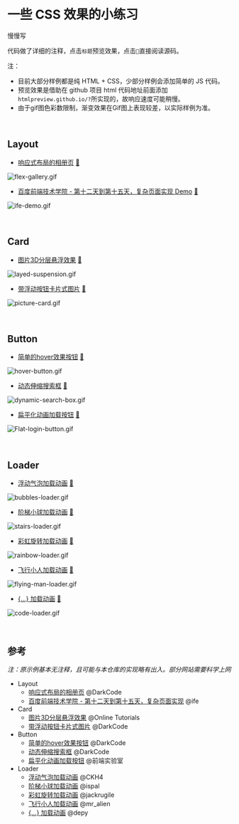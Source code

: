 # 一些 CSS 效果的小练习

慢慢写

代码做了详细的注释，点击`标题`预览效果，点击`📃`直接阅读源码。

注：

- 目前大部分样例都是纯 HTML + CSS，少部分样例会添加简单的 JS 代码。
- 预览效果是借助在 github 项目 html 代码地址前面添加`htmlpreview.github.io/?`所实现的，故响应速度可能稍慢。
- 由于gif图色彩数限制，渐变效果在Gif图上表现较差，以实际样例为准。

<br/>

## Layout

- [响应式布局的相册页](http://htmlpreview.github.io/?https://github.com/ceynri/front-end-practice/blob/master/layout/FlexGallery/flex-gallery.html) [📃](layout/FlexGallery/)

![flex-gallery.gif](https://i.loli.net/2019/10/20/ZdIhac731tEyQYW.gif)

- [百度前端技术学院 - 第十二天到第十五天，复杂页面实现 Demo](http://htmlpreview.github.io/?https://github.com/ceynri/front-end-practice/blob/master/layout/BaiduFE-day12-15/index.html) [📃](layout/BaiduFE-day12-15/)

![ife-demo.gif](https://i.loli.net/2019/11/12/JkjLevPYAErUNMO.gif)

<br/>

## Card

- [图片3D分层悬浮效果](http://htmlpreview.github.io/?https://github.com/ceynri/front-end-practice/blob/master/card/SuspendedLayer/suspended-layer.html) [📃](card/SuspendedLayer/)

![layed-suspension.gif](https://i.loli.net/2019/10/13/DU6VlXijBgbqsyt.gif)

- [带浮动按钮卡片式图片](http://htmlpreview.github.io/?https://github.com/ceynri/front-end-practice/blob/master/card/PictureCard/picture-card.html) [📃](card/PictureCard/)

![picture-card.gif](https://i.loli.net/2019/10/19/qBlTefQOL29on1V.gif)

<br/>

## Button

- [简单的hover效果按钮](http://htmlpreview.github.io/?https://github.com/ceynri/front-end-practice/blob/master/button/HoverButton/hover-button.html) [📃](button/HoverButton/)

![hover-button.gif](https://i.loli.net/2019/11/12/TjUqz7CQA8SRpgh.gif)

- [动态伸缩搜索框](http://htmlpreview.github.io/?https://github.com/ceynri/front-end-practice/blob/master/button/DynamicSearchBox/dynamic-search-box.html) [📃](button/DynamicSearchBox/)

![dynamic-search-box.gif](https://i.loli.net/2019/10/19/ZfNIvq1BOueShAr.gif)

- [扁平化动画加载按钮](http://htmlpreview.github.io/?https://github.com/ceynri/front-end-practice/blob/master/button/FlatLoginButton/flat-login-button.html) [📃](button/FlatLoginButton/)

![Flat-login-button.gif](https://i.loli.net/2019/10/20/oPTvAXkMOD41QwV.gif)

<br/>

## Loader

- [浮动气泡加载动画](http://htmlpreview.github.io/?https://github.com/ceynri/front-end-practice/blob/master/loader/BubblesLoader/bubbles-loader.html) [📃](loader/BubblesLoader)

![bubbles-loader.gif](https://i.loli.net/2019/10/13/Ezmo5FNUhQeVR7I.gif)

- [阶梯小球加载动画](http://htmlpreview.github.io/?https://github.com/ceynri/front-end-practice/blob/master/loader/StairsLoader/stairs-loader.html) [📃](loader/StairsLoader)

![stairs-loader.gif](https://i.loli.net/2019/10/13/MEXaYj7uDpPibsg.gif)

- [彩虹旋转加载动画](http://htmlpreview.github.io/?https://github.com/ceynri/front-end-practice/blob/master/loader/RainbowLoader/rainbow-loader.html) [📃](loader/RainbowLoader)

![rainbow-loader.gif](https://i.loli.net/2019/10/13/Yo4xgtRiUBjQNIK.gif)

- [飞行小人加载动画](http://htmlpreview.github.io/?https://github.com/ceynri/front-end-practice/blob/master/loader/FlyingManLoader/flying-man-loader.html) [📃](loader/FlyingManLoader)

![flying-man-loader.gif](https://i.loli.net/2019/10/13/CFUw3xBz7vtiRJD.gif)

- [{...} 加载动画](http://htmlpreview.github.io/?https://github.com/ceynri/front-end-practice/blob/master/loader/CodeLoader/code-loader.html) [📃](loader/CodeLoader)

![code-loader.gif](https://i.loli.net/2019/10/13/fYPXKIgv1mF4srD.gif)

<br/>

## 参考

*注：原示例基本无注释，且可能与本仓库的实现略有出入。部分网站需要科学上网*

- Layout
  - [响应式布局的相册页](https://www.youtube.com/watch?v=mkqRpPdnggw) @DarkCode
  - [百度前端技术学院 - 第十二天到第十五天，复杂页面实现](http://ife.baidu.com/course/detail/id/44) @ife
- Card
  - [图片3D分层悬浮效果](https://www.youtube.com/watch?v=WF68FcI21es) @Online Tutorials
  - [带浮动按钮卡片式图片](https://www.youtube.com/watch?v=b8e6D7oBf4g) @DarkCode
- Button
  - [简单的hover效果按钮](https://www.youtube.com/watch?v=MLfAW55_4cY) @DarkCode
  - [动态伸缩搜索框](https://www.youtube.com/watch?v=v1PeTDrw6OY) @DarkCode
  - [扁平化动画加载按钮](https://www.bilibili.com/video/av58709312) @前端实验室
- Loader
  - [浮动气泡加载动画](https://codepen.io/CKH4/pen/ZGNyep/) @CKH4
  - [阶梯小球加载动画](http://codepen.io/ispal/pen/mVaaJe/) @ispal
  - [彩虹旋转加载动画](https://codepen.io/jackrugile/pen/JddmaX/) @jackrugile
  - [飞行小人加载动画](https://codepen.io/mr_alien/pen/FDLjg) @mr_alien
  - [{...} 加载动画](http://codepen.io/depy/pen/Gqtwv/) @depy

<br/>
